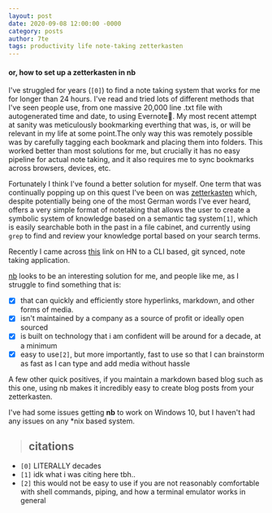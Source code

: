 ```yaml
---
layout: post
date: 2020-09-08 12:00:00 -0000
category: posts
author: 7te
tags: productivity life note-taking zetterkasten
---
```



#### or, how to set up a zetterkasten in **nb**

I've struggled for years (`[0]`) to find a note taking system that works for me for longer than 24 hours. I've read and tried lots of different methods that I've seen people use, from one massive 20,000 line .txt file with autogenerated time and date, to using Evernote🤢. My most recent attempt at sanity was meticulously bookmarking everthing that was, is, or will be relevant in my life at some point.The only way this was remotely possible was by carefully tagging each bookmark and placing them into folders. This worked better than most solutions for me, but crucially it has no easy pipeline for actual note taking, and it also requires me to sync bookmarks across browsers, devices, etc. 

Fortunately I think I've found a better solution for myself. One term that was continually popping up on this quest I've been on was [zetterkasten](https://en.wikipedia.org/wiki/Zettelkasten) which, despite potentially being one of the most German words I've ever heard, offers a very simple format of notetaking that allows the user to create a symbolic system of knowledge based on a semantic tag system`[1]`, which is easily searchable both in the past in a file cabinet, and currently using `grep` to find and review your knowledge portal based on your search terms. 

Recently I came across [this](https://news.ycombinator.com/item?id=24709393) link on HN to a CLI based, git synced, note taking application. 

[nb](https://github.com/xwmx/nb) looks to be an interesting solution for me, and people like me, as I struggle to find something that is:


- [x] that can quickly and efficiently store hyperlinks, markdown, and other forms of media. 
- [x] isn't maintained by a company as a source of profit or ideally open sourced
- [x] is built on technology that i am confident will be around for a decade, at a minimum
- [x] easy to use`[2]`, but more importantly, fast to use so that I can brainstorm as fast as I can type and add media without hassle

A few other quick positives, if you maintain a markdown based blog such as this one, using nb makes it incredibly easy to create blog posts from your zetterkasten.

I've had some issues getting **nb** to work on Windows 10, but I haven't had any issues on any *nix based system.

>  ## citations

* `[0]` LITERALLY decades
* `[1]` idk what i was citing here tbh..
* `[2]` this would not be easy to use if you are not reasonably comfortable with shell commands, piping, and how a terminal emulator works in general
